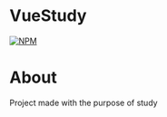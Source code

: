 # VueStudy
[![NPM](https://img.shields.io/npm/l/react)](https://github.com/FelipeAGomes/VueStudy/blob/main/LICENCE) 

# About
Project made with the purpose of study
